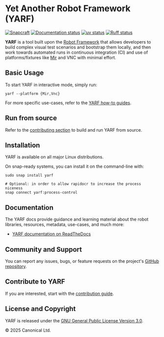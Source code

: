 # Yet Another Robot Framework (YARF)

[![Snapcraft][snapcraft-badge]][snapcraft-site]
[![Documentation status][rtd-badge]][rtd-latest]
[![uv status][uv-badge]][uv-site]
[![Ruff status][ruff-badge]][ruff-site]

**YARF** is a tool built upon the [Robot Framework]
that allows developers to build complex visual test scenarios and bootstrap them
locally, and then work towards automated runs in continuous integration (CI) and
use of platforms/fixtures like [Mir] and VNC with minimal effort.

## Basic Usage

To start YARF in interactive mode, simply run:

```shell
yarf --platform {Mir,Vnc}
```

For more specific use-cases, refer to the [YARF how-to guides][how-to].

## Run from source

Refer to the [contributing section][contribution guide] to build and run YARF from source.

## Installation

YARF is available on all major Linux distributions.

On snap-ready systems, you can install it on the command-line with:

```shell
sudo snap install yarf

# Optional: in order to allow rapidocr to increase the process niceness
snap connect yarf:process-control
```

## Documentation

The YARF docs provide guidance and learning material about the robot libraries,
resources, metadata, use-cases, and much more:

- [YARF documentation on ReadTheDocs][rtd-latest]

## Community and Support

You can report any issues, bugs, or feature requests on the project's
[GitHub repository][github].

## Contribute to YARF

<!-- TODO: YARF is open source. Contributions are welcome. -->

If you are interested, start with the [contribution guide].

## License and Copyright

YARF is released under the [GNU General Public License Version 3.0](./LICENSE).

© 2025 Canonical Ltd.

[contribution guide]: ./CONTRIBUTING.md
[github]: https://github.com/canonical/yarf
[how-to]: https://canonical-yarf.readthedocs-hosted.com/en/latest/how-to/
[mir]: https://github.com/canonical/mir
[robot framework]: https://robotframework.org/
[rtd-badge]: https://readthedocs.com/projects/canonical-yarf/badge/?version=latest
[rtd-latest]: https://canonical-yarf.readthedocs-hosted.com/en/latest/
[ruff-badge]: https://img.shields.io/endpoint?url=https://raw.githubusercontent.com/astral-sh/ruff/main/assets/badge/v2.json
[ruff-site]: https://github.com/astral-sh/ruff
[snapcraft-badge]: https://snapcraft.io/yarf/badge.svg
[snapcraft-site]: https://snapcraft.io/yarf
[uv-badge]: https://img.shields.io/endpoint?url=https://raw.githubusercontent.com/astral-sh/uv/main/assets/badge/v0.json
[uv-site]: https://github.com/astral-sh/uv
